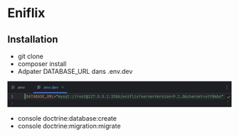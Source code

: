 # Eniflix

## Installation

+ git clone
+ composer install
+ Adpater DATABASE_URL dans .env.dev
<img src="assets/images/readme/database.png">

+ console doctrine:database:create
+ console doctrine:migration:migrate
